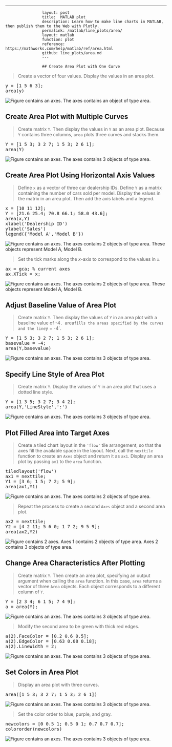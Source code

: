 ---
                    layout: post
                    title:  MATLAB plot
                    description: Learn how to make line charts in MATLAB, then publish them to the Web with Plotly.
                    permalink: /matlab/line_plots/area/
                    layout: matlab
                    function: plot
                    reference: https://mathworks.com/help/matlab/ref/area.html
                    github: line_plots/area.md
                    ---

                    ## Create Area Plot with One Curve 









> Create a vector of four values. Display the values in an area plot.

<pre class="mcode">y = [1 5 6 3];
area(y)</pre>

![Figure contains an axes. The axes contains an object of type area.](https://mathworks.com/help/examples/graphics/win64/DisplayOneCurveInAreaGraphExample_01.png)

## Create Area Plot with Multiple Curves 









> Create matrix `Y`. Then display the values in `Y` as an area plot. Because `Y` contains three columns, `area` plots three curves and stacks them.

<pre class="mcode">Y = [1 5 3; 3 2 7; 1 5 3; 2 6 1];
area(Y)</pre>

![Figure contains an axes. The axes contains 3 objects of type area.](https://mathworks.com/help/examples/graphics/win64/PlotAreaGraphWithMultipleCurvesExample_01.png)

## Create Area Plot Using Horizontal Axis Values 









> Define `x` as a vector of three car dealership IDs. Define `Y` as a matrix containing the number of cars sold per model. Display the values in the matrix in an area plot. Then add the axis labels and a legend.

<pre class="mcode">x = [10 11 12];
Y = [21.6 25.4; 70.8 66.1; 58.0 43.6];
area(x,Y)
xlabel('Dealership ID')
ylabel('Sales')
legend({'Model A','Model B'})</pre>

![Figure contains an axes. The axes contains 2 objects of type area. These objects represent Model A, Model B.](https://mathworks.com/help/examples/graphics/win64/CustomizeHorizontalAxisTickLabelsExample_01.png)

> Set the tick marks along the *x*-axis to correspond to the values in `x`. 

<pre class="mcode">ax = gca; % current axes
ax.XTick = x;</pre>

![Figure contains an axes. The axes contains 2 objects of type area. These objects represent Model A, Model B.](https://mathworks.com/help/examples/graphics/win64/CustomizeHorizontalAxisTickLabelsExample_02.png)

## Adjust Baseline Value of Area Plot 









> Create matrix `Y`. Then display the values of `Y` in an area plot with a baseline value of -4`. `area` fills the areas specified by the curves and the line `y = -4`.

<pre class="mcode">Y = [1 5 3; 3 2 7; 1 5 3; 2 6 1];
basevalue = -4;
area(Y,basevalue)</pre>

![Figure contains an axes. The axes contains 3 objects of type area.](https://mathworks.com/help/examples/graphics/win64/ChangeBaseValueOfAreaGraphExample_01.png)

## Specify Line Style of Area Plot 









> Create matrix `Y`. Display the values of `Y` in an area plot that uses a dotted line style.

<pre class="mcode">Y = [1 3 5; 3 2 7; 3 4 2];
area(Y,'LineStyle',':')</pre>

![Figure contains an axes. The axes contains 3 objects of type area.](https://mathworks.com/help/examples/graphics/win64/SpecifyLineStyleForAreaGraphExample_01.png)

## Plot Filled Area into Target Axes 









> Create a tiled chart layout in the `'flow'` tile arrangement, so that the axes fill the available space in the layout. Next, call the `nexttile` function to create an `Axes` object and return it as `ax1`. Display an area plot by passing `ax1` to the `area` function.

<pre class="mcode">tiledlayout('flow')
ax1 = nexttile;
Y1 = [3 6; 1 5; 7 2; 5 9];
area(ax1,Y1)</pre>

![Figure contains an axes. The axes contains 2 objects of type area.](https://mathworks.com/help/examples/graphics/win64/PlotIntoTargetAxesExample_01.png)

> Repeat the process to create a second `Axes` object and a second area plot.

<pre class="mcode">ax2 = nexttile;
Y2 = [4 2 11; 5 6 0; 1 7 2; 9 5 9];
area(ax2,Y2)</pre>

![Figure contains 2 axes. Axes 1 contains 2 objects of type area. Axes 2 contains 3 objects of type area.](https://mathworks.com/help/examples/graphics/win64/PlotIntoTargetAxesExample_02.png)

## Change Area Characteristics After Plotting 









> Create matrix `Y`. Then create an area plot, specifying an output argument when calling the `area` function. In this case, `area` returns a vector of three `Area` objects. Each object corresponds to a different column of `Y`.

<pre class="mcode">Y = [2 3 4; 6 1 5; 7 4 9];
a = area(Y);</pre>

![Figure contains an axes. The axes contains 3 objects of type area.](https://mathworks.com/help/examples/graphics/win64/CustomizeASingleAreaObjectExample_01.png)

> Modify the second area to be green with thick red edges.

<pre class="mcode">a(2).FaceColor = [0.2 0.6 0.5];
a(2).EdgeColor = [0.63 0.08 0.18];
a(2).LineWidth = 2;</pre>

![Figure contains an axes. The axes contains 3 objects of type area.](https://mathworks.com/help/examples/graphics/win64/CustomizeASingleAreaObjectExample_02.png)

## Set Colors in Area Plot 









> Display an area plot with three curves.

<pre class="mcode">area([1 5 3; 3 2 7; 1 5 3; 2 6 1])</pre>

![Figure contains an axes. The axes contains 3 objects of type area.](https://mathworks.com/help/examples/graphics/win64/SetColorsInAreaPlotExample_01.png)

> Set the color order to blue, purple, and gray.

<pre class="mcode">newcolors = [0 0.5 1; 0.5 0 1; 0.7 0.7 0.7];
colororder(newcolors)</pre>

![Figure contains an axes. The axes contains 3 objects of type area.](https://mathworks.com/help/examples/graphics/win64/SetColorsInAreaPlotExample_02.png)

